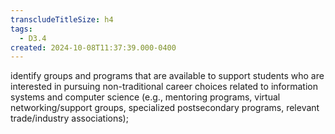 ```yaml
---
transcludeTitleSize: h4
tags:
  - D3.4
created: 2024-10-08T11:37:39.000-0400
---
```

identify groups and programs that are available to support students who are interested in pursuing non-traditional career choices related to information systems and computer science (e.g., mentoring programs, virtual networking/support groups, specialized postsecondary programs, relevant trade/industry associations);